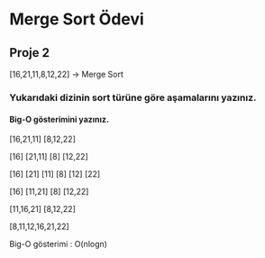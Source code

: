 # Merge Sort Ödevi
## Proje 2
[16,21,11,8,12,22] -> Merge Sort

### Yukarıdaki dizinin sort türüne göre aşamalarını yazınız.
#### Big-O gösterimini yazınız.

[16,21,11] [8,12,22]

[16] [21,11] [8] [12,22]

[16] [21] [11] [8] [12] [22]

[16] [11,21] [8] [12,22]

[11,16,21] [8,12,22]

[8,11,12,16,21,22]

Big-O gösterimi : O(nlogn)
